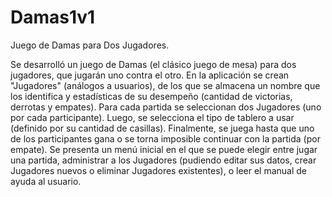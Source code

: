 # Damas1v1
Juego de Damas para Dos Jugadores.

Se desarrolló un juego de Damas (el clásico juego de mesa) para dos jugadores, que jugarán uno contra el otro. En la aplicación se crean "Jugadores" (análogos a usuarios), de los que se almacena un nombre que los identifica y estadísticas de su desempeño (cantidad de victorias, derrotas y empates).
Para cada partida se seleccionan dos Jugadores (uno por cada participante). Luego, se selecciona el tipo de tablero a usar (definido por su cantidad de casillas). Finalmente, se juega hasta que uno de los participantes gana o se torna imposible continuar con la partida (por empate).
Se presenta un menú inicial en el que se puede elegir entre jugar una partida, administrar a los Jugadores (pudiendo editar sus datos, crear Jugadores nuevos o eliminar Jugadores existentes), o leer el manual de ayuda al usuario.
